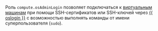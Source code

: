 Роль `compute.osAdminLogin` позволяет подключаться к [виртуальным машинам](../../compute/concepts/vm.md) при помощи SSH-сертификатов или SSH-ключей через [{{ oslogin }}](../../organization/concepts/os-login.md) с возможностью выполнять команды от имени суперпользователя (`sudo`).
